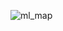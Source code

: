 ![ml_map](https://github.com/ibrahimcangok/Ticket-Estimation-Project-2/assets/106431802/3115f25c-c89d-4558-8ca8-4a02c34b838d)
